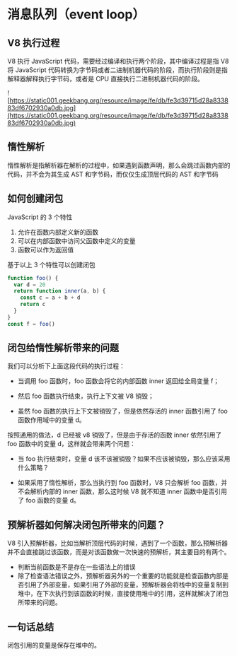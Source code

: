# 消息队列（event loop）

## V8 执行过程

V8 执行 JavaScript 代码，需要经过编译和执行两个阶段，其中编译过程是指 V8 将 JavaScript 代码转换为字节码或者二进制机器代码的阶段，而执行阶段则是指解释器解释执行字节码，或者是 CPU 直接执行二进制机器代码的阶段。

![https://static001.geekbang.org/resource/image/fe/db/fe3d39715d28a833883df6702930a0db.jpg](https://static001.geekbang.org/resource/image/fe/db/fe3d39715d28a833883df6702930a0db.jpg)

## 惰性解析

惰性解析是指解析器在解析的过程中，如果遇到函数声明，那么会跳过函数内部的代码，并不会为其生成 AST 和字节码，而仅仅生成顶层代码的 AST 和字节码

## 如何创建闭包

JavaScript 的 3 个特性

1. 允许在函数内部定义新的函数
2. 可以在内部函数中访问父函数中定义的变量
3. 函数可以作为返回值

基于以上 3 个特性可以创建闭包

```js
function foo() {
  var d = 20
  return function inner(a, b) {
    const c = a + b + d
    return c
  }
}
const f = foo()
```

## 闭包给惰性解析带来的问题

我们可以分析下上面这段代码的执行过程：

- 当调用 foo 函数时，foo 函数会将它的内部函数 inner 返回给全局变量 f；

- 然后 foo 函数执行结束，执行上下文被 V8 销毁；

- 虽然 foo 函数的执行上下文被销毁了，但是依然存活的 inner 函数引用了 foo 函数作用域中的变量 d。

按照通用的做法，d 已经被 v8 销毁了，但是由于存活的函数 inner 依然引用了 foo 函数中的变量 d，这样就会带来两个问题：

- 当 foo 执行结束时，变量 d 该不该被销毁？如果不应该被销毁，那么应该采用什么策略？

- 如果采用了惰性解析，那么当执行到 foo 函数时，V8 只会解析 foo 函数，并不会解析内部的 inner 函数，那么这时候 V8 就不知道 inner 函数中是否引用了 foo 函数的变量 d。

## 预解析器如何解决闭包所带来的问题？

V8 引入预解析器，比如当解析顶层代码的时候，遇到了一个函数，那么预解析器并不会直接跳过该函数，而是对该函数做一次快速的预解析，其主要目的有两个。

- 判断当前函数是不是存在一些语法上的错误
- 除了检查语法错误之外，预解析器另外的一个重要的功能就是检查函数内部是否引用了外部变量，如果引用了外部的变量，预解析器会将栈中的变量复制到堆中，在下次执行到该函数的时候，直接使用堆中的引用，这样就解决了闭包所带来的问题。

## 一句话总结

闭包引用的变量是保存在堆中的。

